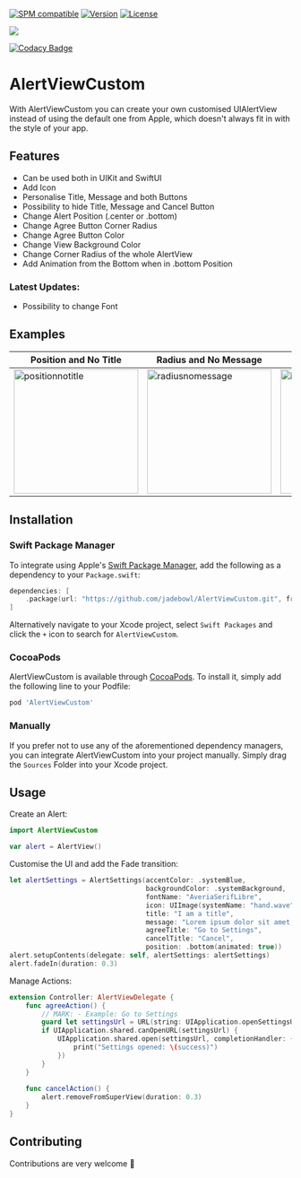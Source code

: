 [![SPM compatible](https://img.shields.io/badge/Swift%20Package%20Manager-compatible-brightgreen.svg)]([https://swift.org/package-manager/](https://github.com/apple/swift-package-manager))
[![Version](https://img.shields.io/cocoapods/v/AlertViewCustom.svg?style=flat)](https://cocoapods.org/pods/AlertViewCustom) 
[![License](https://img.shields.io/cocoapods/l/AlertViewCustom.svg?style=flat)](https://cocoapods.org/pods/AlertViewCustom)


[![](https://img.shields.io/endpoint?url=https%3A%2F%2Fswiftpackageindex.com%2Fapi%2Fpackages%2Fjadebowl%2FAlertViewCustom%2Fbadge%3Ftype%3Dplatforms)](https://swiftpackageindex.com/jadebowl/AlertViewCustom)

[![Codacy Badge](https://app.codacy.com/project/badge/Grade/85d7d6bc1ccb4666ab9ef5b251b27621)](https://app.codacy.com/gh/jadebowl/AlertViewCustom/dashboard?utm_source=gh&utm_medium=referral&utm_content=&utm_campaign=Badge_grade)


# AlertViewCustom

<p align="left">
With AlertViewCustom you can create your own customised UIAlertView instead of using the default one from Apple, which doesn't always fit in with the style of your app.
</p>

## Features
- Can be used both in UIKit and SwiftUI
- Add Icon
- Personalise Title, Message and both Buttons
- Possibility to hide Title, Message and Cancel Button
- Change Alert Position (.center or .bottom)
- Change Agree Button Corner Radius
- Change Agree Button Color
- Change View Background Color
- Change Corner Radius of the whole AlertView
- Add Animation from the Bottom when in .bottom Position

### Latest Updates:
- Possibility to change Font

## Examples
| Position and No Title | Radius and No Message | Icon and Color | One Button |
| ------------- | ------------- | ------------- | ------------- |
| <img src="https://i.ibb.co/BqSsqfS/positionmessage.png" alt="positionnotitle" width="222"> | <img src="https://i.ibb.co/KV48H8z/onlytitlecorner.png" alt="radiusnomessage" width="222"> | <img src="https://i.ibb.co/fGwxSr4/icontitle.png" alt="iconandcolor" width="222"> | <img src="https://i.ibb.co/Jm4kZP4/onebutton.png" alt="onebutton" width="222"> |

## Installation

### Swift Package Manager

To integrate using Apple's [Swift Package Manager](https://swift.org/package-manager/), add the following as a dependency to your `Package.swift`:

```swift
dependencies: [
    .package(url: "https://github.com/jadebowl/AlertViewCustom.git", from: "4.0.0")
]
```

Alternatively navigate to your Xcode project, select `Swift Packages` and click the `+` icon to search for `AlertViewCustom`.

### CocoaPods

AlertViewCustom is available through [CocoaPods](http://cocoapods.org). To install
it, simply add the following line to your Podfile:

```ruby
pod 'AlertViewCustom'
```

### Manually

If you prefer not to use any of the aforementioned dependency managers, you can integrate AlertViewCustom into your project manually. Simply drag the `Sources` Folder into your Xcode project.

## Usage

Create an Alert:
```swift
import AlertViewCustom

var alert = AlertView()
```

Customise the UI and add the Fade transition:
```swift
let alertSettings = AlertSettings(accentColor: .systemBlue,
                                  backgroundColor: .systemBackground,
                                  fontName: "AveriaSerifLibre",
                                  icon: UIImage(systemName: "hand.wave"),
                                  title: "I am a title",
                                  message: "Lorem ipsum dolor sit amet, consectetur adipiscing elit, sed do eiusmod tempor incididunt ut labore et dolore magna aliqua.",
                                  agreeTitle: "Go to Settings",
                                  cancelTitle: "Cancel",
                                  position: .bottom(animated: true))
alert.setupContents(delegate: self, alertSettings: alertSettings)
alert.fadeIn(duration: 0.3)
```

Manage Actions:
```swift
extension Controller: AlertViewDelegate {
    func agreeAction() {
        // MARK: - Example: Go to Settings
        guard let settingsUrl = URL(string: UIApplication.openSettingsURLString) else { return }
        if UIApplication.shared.canOpenURL(settingsUrl) {
            UIApplication.shared.open(settingsUrl, completionHandler: { (success) in
                print("Settings opened: \(success)")
            })
        }
    }
    
    func cancelAction() {
        alert.removeFromSuperView(duration: 0.3)
    }
}
```

## Contributing
Contributions are very welcome 🙌
